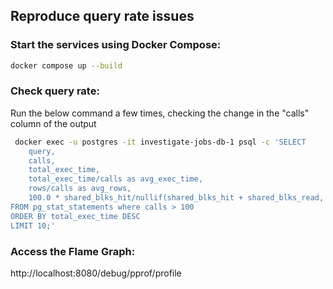 ## Reproduce query rate issues

### Start the services using Docker Compose:

```bash
docker compose up --build
```

### Check query rate:

Run the below command a few times, checking the change in the "calls" column of the output

```bash
 docker exec -u postgres -it investigate-jobs-db-1 psql -c 'SELECT
    query,
    calls,
    total_exec_time,
    total_exec_time/calls as avg_exec_time,
    rows/calls as avg_rows,
    100.0 * shared_blks_hit/nullif(shared_blks_hit + shared_blks_read, 0) AS hit_percent
FROM pg_stat_statements where calls > 100
ORDER BY total_exec_time DESC
LIMIT 10;'
```

### Access the Flame Graph:

http://localhost:8080/debug/pprof/profile
